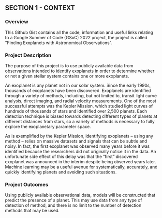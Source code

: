 ## SECTION 1 - CONTEXT

### Overview
<p>This Github Gist contains all the code, information and useful links relating to a Google Summer of Code (GSoC) 2022 project, the project is called "Finding Exoplanets with Astronomical Observations". </p>

### Project Description
<p>The purpose of this project is to use publicly available data from observations intended to identify exoplanets in order to determine whether or not a given stellar system contains one or more exoplanets.

An exoplanet is any planet not in our solar system. Since the early 1990s, thousands of exoplanets have been discovered. Exoplanets are identified through a variety of methods, including, but not limited to, transit light curve analysis, direct imaging, and radial velocity measurements. One of the most successful attempts was the Kepler Mission, which studied light curves of hundreds of thousands of stars and identified over 2,500 planets. Each detection technique is biased towards detecting different types of planets at different distances from stars, so a variety of methods is necessary to fully explore the exoplanetary parameter space.

As is exemplified by the Kepler Mission, identifying exoplanets – using any method – relies on massive datasets and signals that can be subtle and noisy. In fact, the first exoplanet was observed many years before it was identified because the researchers did not originally notice it in the data. An unfortunate side effect of this delay was that the “first” discovered exoplanet was announced in the interim despite being observed years later. Machine learning may be a useful avenue for systematically, accurately, and quickly identifying planets and avoiding such situations. </p>

### Project Outcomes
<p> Using publicly available observational data, models will be constructed that predict the presence of a planet. This may use data from any type of detection of method, and there is no limit to the number of detection methods that may be used. </p>

